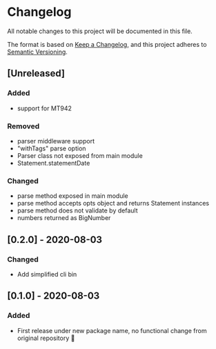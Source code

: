 # Changelog

All notable changes to this project will be documented in this file.

The format is based on [Keep a Changelog](https://keepachangelog.com/en/1.0.0/),
and this project adheres to [Semantic Versioning](https://semver.org/spec/v2.0.0.html).

## [Unreleased]

### Added
- support for MT942

### Removed
- parser middleware support
- "withTags" parse option
- Parser class not exposed from main module
- Statement.statementDate

### Changed
- parse method exposed in main module
- parse method accepts opts object and returns Statement instances
- parse method does not validate by default
- numbers returned as BigNumber

## [0.2.0] - 2020-08-03

### Changed
- Add simplified cli bin

## [0.1.0] - 2020-08-03
### Added
- First release under new package name, no functional change from original repository :tada:

